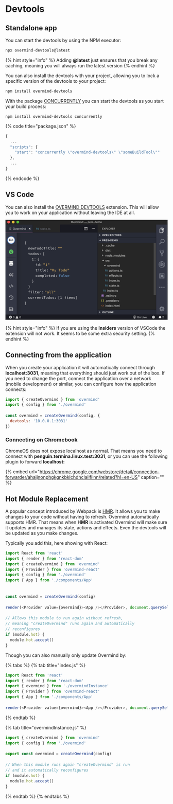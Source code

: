 # Devtools

## Standalone app

You can start the devtools by using the NPM executor:

```javascript
npx overmind-devtools@latest
```

{% hint style="info" %}
Adding **@latest** just ensures that you break any caching, meaning you will always run the latest version
{% endhint %}

You can also install the devtools with your project, allowing you to lock a specific version of the devtools to your project:

```javascript
npm install overmind-devtools
```

With the package [CONCURRENTLY](https://www.npmjs.com/package/concurrently) you can start the devtools as you start your build process:

```text
npm install overmind-devtools concurrently
```

{% code title="package.json" %}
```javascript
{
  ...
  "scripts": {
    "start": "concurrently \"overmind-devtools\" \"someBuildTool\""
  },
  ...
}
```
{% endcode %}

## VS Code

You can also install the [OVERMIND DEVTOOLS](https://marketplace.visualstudio.com/items?itemName=christianalfoni.overmind-devtools-vscode) extension. This will allow you to work on your application without leaving the IDE at all.

![](../.gitbook/assets/amazing_devtools.png)

{% hint style="info" %}
If you are using the **Insiders** version of VSCode the extension will not work. It seems to be some extra security setting.
{% endhint %}

## Connecting from the application

When you create your application it will automatically connect through **localhost:3031**, meaning that everything should just work out of the box. If you need to change the port, connect the application over a network \(mobile development\) or similar, you can configure how the application connects:

```javascript
import { createOvermind } from 'overmind'
import { config } from './overmind'

const overmind = createOvermind(config, {
  devtools: '10.0.0.1:3031'
})
```

### Connecting on Chromebook

ChromeOS does not expose localhost as normal. That means you need to connect with **penguin.termina.linux.test:3031**, or you can use the following plugin to forward **localhost:**

{% embed url="https://chrome.google.com/webstore/detail/connection-forwarder/ahaijnonphgkgnkbklchdhclailflinn/related?hl=en-US" caption="" %}

## Hot Module Replacement

A popular concept introduced by Webpack is [HMR](https://webpack.js.org/concepts/hot-module-replacement/). It allows you to make changes to your code without having to refresh. Overmind automatically supports HMR. That means when **HMR** is activated Overmind will make sure it updates and manages its state, actions and effects. Even the devtools will be updated as you make changes.

Typically you add this, here showing with React:

```typescript
import React from 'react'
import { render } from 'react-dom'
import { createOvermind } from 'overmind'
import { Provider } from 'overmind-react'
import { config } from './overmind'
import { App } from './components/App'


const overmind = createOvermind(config)

render(<Provider value={overmind}><App /></Provider>, document.querySelector('#app'))

// Allows this module to run again without refresh,
// meaning "createOvermind" runs again and automatically
// reconfigures
if (module.hot) {
  module.hot.accept()
}
```

Though you can also manually only update Overmind by:

{% tabs %}
{% tab title="index.js" %}
```typescript
import React from 'react'
import { render } from 'react-dom'
import { overmind } from './overmindInstance'
import { Provider } from 'overmind-react'
import { App } from './components/App'

render(<Provider value={overmind}><App /></Provider>, document.querySelector('#app'))
```
{% endtab %}

{% tab title="overmindInstance.js" %}
```javascript
import { createOvermind } from 'overmind'
import { config } from './overmind'

export const overmind = createOvermind(config)

// When this module runs again "createOvermind" is run
// and it automatically reconfigures
if (module.hot) {
  module.hot.accept()
}
```
{% endtab %}
{% endtabs %}


